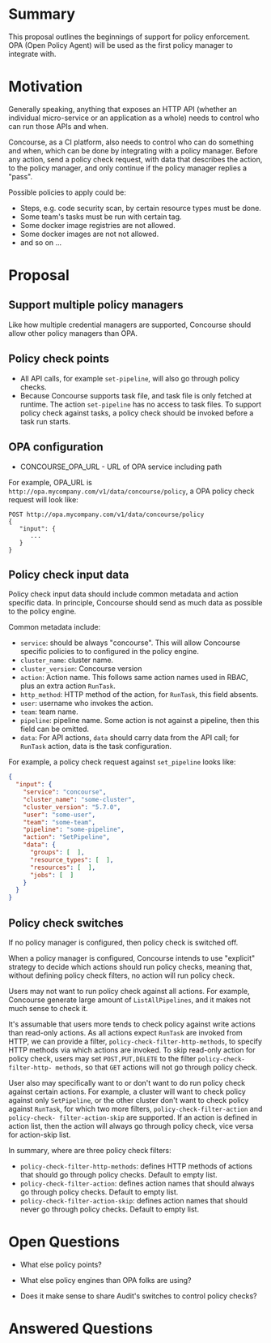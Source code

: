 # Summary

This proposal outlines the beginnings of support for policy enforcement. OPA 
(Open Policy Agent) will be used as the first policy manager to integrate with.


# Motivation

Generally speaking, anything that exposes an HTTP API (whether an individual 
micro-service or an application as a whole) needs to control who can run those 
APIs and when. 

Concourse, as a CI platform, also needs to control who can do something and when,
which can be done by integrating with a policy manager. Before any action, send
a policy check request, with data that describes the action, to the policy manager,
and only continue if the policy manager replies a "pass".

Possible policies to apply could be:

* Steps, e.g. code security scan, by certain resource types must be done.
* Some team's tasks must be run with certain tag.
* Some docker image registries are not allowed.
* Some docker images are not not allowed.
* and so on ...


# Proposal

## Support multiple policy managers

Like how multiple credential managers are supported, Concourse should allow other
policy managers than OPA.

## Policy check points

* All API calls, for example `set-pipeline`, will also go through policy checks.
* Because Concourse supports task file, and task file is only fetched at runtime.
The action `set-pipeline` has no access to task files. To support policy check 
against tasks, a policy check should be invoked before a task run starts.

## OPA configuration

* CONCOURSE_OPA_URL - URL of OPA service including path

For example, OPA_URL is `http://opa.mycompany.com/v1/data/concourse/policy`, a OPA 
policy check request will look like:

```
POST http://opa.mycompany.com/v1/data/concourse/policy
{
   "input": {
      ...
   }
}
```

## Policy check input data

Policy check input data should include common metadata and action specific data. 
In principle, Concourse should send as much data as possible to the policy engine.

Common metadata include:

* `service`: should be always "concourse". This will allow Concourse specific 
policies to to configured in the policy engine.
* `cluster_name`: cluster name.
* `cluster_version`: Concourse version
* `action`: Action name. This follows same action names used in RBAC, plus an extra
action `RunTask`.
* `http_method`: HTTP method of the action, for `RunTask`, this field absents.
* `user`: username who invokes the action.
* `team`: team name.
* `pipeline`: pipeline name. Some action is not against a pipeline, then this field 
can be omitted.
* `data`: For API actions, `data` should carry data from the API call; for `RunTask`
action, data is the task configuration.

For example, a policy check request against `set_pipeline` looks like:

```json
{
  "input": {
    "service": "concourse",
    "cluster_name": "some-cluster",
    "cluster_version": "5.7.0",
    "user": "some-user",
    "team": "some-team",
    "pipeline": "some-pipeline",
    "action": "SetPipeline",
    "data": {
      "groups": [  ],
      "resource_types": [  ],
      "resources": [  ],
      "jobs": [  ]
    }
  }
}
```

## Policy check switches

If no policy manager is configured, then policy check is switched off.

When a policy manager is configured, Concourse intends to use "explicit" strategy
to decide which actions should run policy checks, meaning that, without defining
policy check filters, no action will run policy check.

Users may not want to run policy check against all actions. For example, Concourse
generate large amount of `ListAllPipelines`, and it makes not much sense to check
it.

It's assumable that users more tends to check policy against write actions than
read-only actions. As all actions expect `RunTask` are invoked from HTTP, we 
can provide a filter, `policy-check-filter-http-methods`, to specify HTTP 
methods via which actions are invoked. To skip read-only action for policy 
check, users may set `POST,PUT,DELETE` to the filter `policy-check-filter-http-
methods`, so that `GET` actions will not go through policy check.

User also may specifically want to or don't want to do run policy check against
certain actions. For example, a cluster will want to check policy against only
`SetPipeline`, or the other cluster don't want to check policy against `RunTask`,
for which two more filters, `policy-check-filter-action` and `policy-check-
filter-action-skip` are supported. If an action is defined in action list, then 
the action will always go through policy check, vice versa for action-skip list. 

In summary, where are three policy check filters:

* `policy-check-filter-http-methods`: defines HTTP methods of actions that
should go through policy checks. Default to empty list.
* `policy-check-filter-action`: defines action names that should always go 
through policy checks. Default to empty list.
* `policy-check-filter-action-skip`: defines action names that should never 
go through policy checks. Default to empty list.


# Open Questions

* What else policy points?

* What else policy engines than OPA folks are using?

* Does it make sense to share Audit's switches to control policy checks?



# Answered Questions

